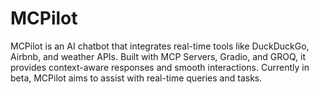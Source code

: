 # MCPilot
MCPilot is an AI chatbot that integrates real-time tools like DuckDuckGo, Airbnb, and weather APIs. Built with MCP Servers, Gradio, and GROQ, it provides context-aware responses and smooth interactions. Currently in beta, MCPilot aims to assist with real-time queries and tasks.
